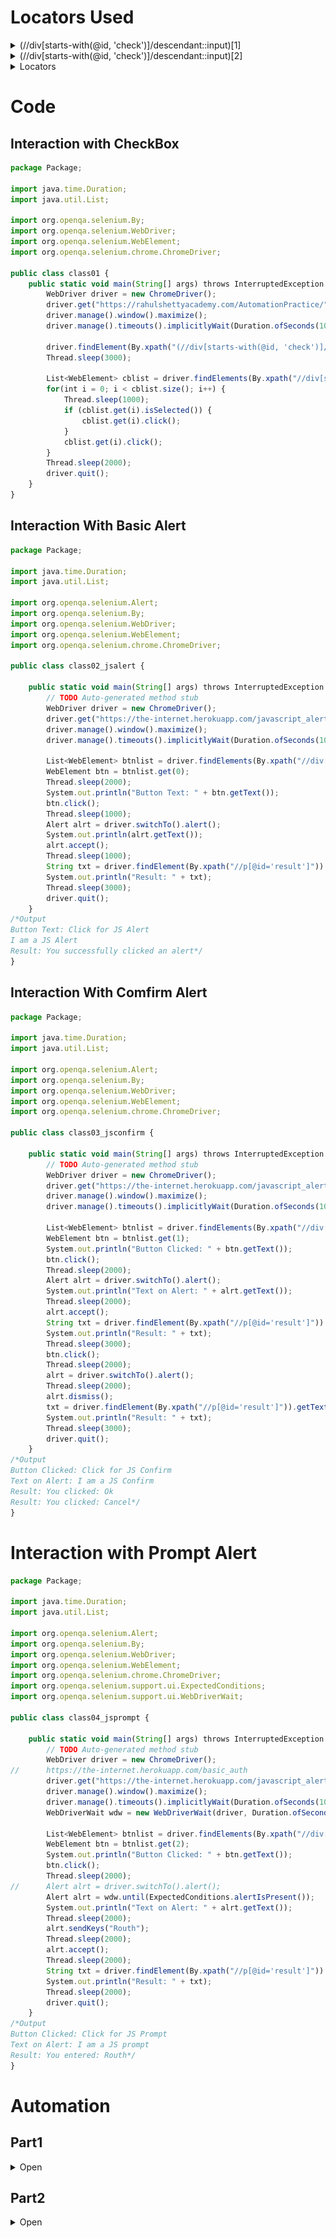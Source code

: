 # Locators Used
<details>
  <summary>(//div[starts-with(@id, 'check')]/descendant::input)[1]</summary>

  <img alt = "Image" src= "https://github.com/RouthKiranBabu/Masai-School-Journey/blob/main/Lectures/PlayWright/Part10_Playwright%20with%20Javascript%20%20How%20to%20handle%20Checkboxes/imgif/checkbox1.png"></img>
</details>
<details>
  <summary>(//div[starts-with(@id, 'check')]/descendant::input)[2]</summary>

  <img alt = "Image" src= "https://github.com/RouthKiranBabu/Masai-School-Journey/blob/main/Lectures/PlayWright/Part10_Playwright%20with%20Javascript%20%20How%20to%20handle%20Checkboxes/imgif/checkbox2.png"></img>
</details>
<details>
  <summary>Locators</summary>

  <img alt = "Image" src= "./imgif/_locators.gif"></img>
</details>

# Code
## Interaction with CheckBox
```javascript
package Package;

import java.time.Duration;
import java.util.List;

import org.openqa.selenium.By;
import org.openqa.selenium.WebDriver;
import org.openqa.selenium.WebElement;
import org.openqa.selenium.chrome.ChromeDriver;

public class class01 {
	public static void main(String[] args) throws InterruptedException {
		WebDriver driver = new ChromeDriver();
		driver.get("https://rahulshettyacademy.com/AutomationPractice/");
		driver.manage().window().maximize();
		driver.manage().timeouts().implicitlyWait(Duration.ofSeconds(10));
		
		driver.findElement(By.xpath("(//div[starts-with(@id, 'check')]/descendant::input)[1]")).click();
		Thread.sleep(3000);
		
		List<WebElement> cblist = driver.findElements(By.xpath("//div[starts-with(@id, 'check')]/descendant::input"));
		for(int i = 0; i < cblist.size(); i++) {
			Thread.sleep(1000);
			if (cblist.get(i).isSelected()) {
				cblist.get(i).click();
			}
			cblist.get(i).click();
		}
		Thread.sleep(2000);
		driver.quit();
	}
}
```
## Interaction With Basic Alert
```javascript
package Package;

import java.time.Duration;
import java.util.List;

import org.openqa.selenium.Alert;
import org.openqa.selenium.By;
import org.openqa.selenium.WebDriver;
import org.openqa.selenium.WebElement;
import org.openqa.selenium.chrome.ChromeDriver;

public class class02_jsalert {

	public static void main(String[] args) throws InterruptedException {
		// TODO Auto-generated method stub
		WebDriver driver = new ChromeDriver();
		driver.get("https://the-internet.herokuapp.com/javascript_alerts");
		driver.manage().window().maximize();
		driver.manage().timeouts().implicitlyWait(Duration.ofSeconds(10));

		List<WebElement> btnlist = driver.findElements(By.xpath("//div[starts-with(@class,'exam')]/descendant::button"));
		WebElement btn = btnlist.get(0);
		Thread.sleep(2000);
		System.out.println("Button Text: " + btn.getText());
		btn.click();
		Thread.sleep(1000);
		Alert alrt = driver.switchTo().alert();
		System.out.println(alrt.getText());
		alrt.accept();
		Thread.sleep(1000);
		String txt = driver.findElement(By.xpath("//p[@id='result']")).getText();
		System.out.println("Result: " + txt);
		Thread.sleep(3000);
		driver.quit();
	}
/*Output
Button Text: Click for JS Alert
I am a JS Alert
Result: You successfully clicked an alert*/
}
```
## Interaction With Comfirm Alert
```javascript
package Package;

import java.time.Duration;
import java.util.List;

import org.openqa.selenium.Alert;
import org.openqa.selenium.By;
import org.openqa.selenium.WebDriver;
import org.openqa.selenium.WebElement;
import org.openqa.selenium.chrome.ChromeDriver;

public class class03_jsconfirm {

	public static void main(String[] args) throws InterruptedException {
		// TODO Auto-generated method stub
		WebDriver driver = new ChromeDriver();
		driver.get("https://the-internet.herokuapp.com/javascript_alerts");
		driver.manage().window().maximize();
		driver.manage().timeouts().implicitlyWait(Duration.ofSeconds(10));

		List<WebElement> btnlist = driver.findElements(By.xpath("//div[starts-with(@class,'exam')]/descendant::button"));
		WebElement btn = btnlist.get(1);
		System.out.println("Button Clicked: " + btn.getText());
		btn.click();
		Thread.sleep(2000);
		Alert alrt = driver.switchTo().alert();
		System.out.println("Text on Alert: " + alrt.getText());
		Thread.sleep(2000);
		alrt.accept();
		String txt = driver.findElement(By.xpath("//p[@id='result']")).getText();
		System.out.println("Result: " + txt);
		Thread.sleep(3000);
		btn.click();
		Thread.sleep(2000);
		alrt = driver.switchTo().alert();
		Thread.sleep(2000);
		alrt.dismiss();
		txt = driver.findElement(By.xpath("//p[@id='result']")).getText();
		System.out.println("Result: " + txt);
		Thread.sleep(3000);
		driver.quit();
	}
/*Output
Button Clicked: Click for JS Confirm
Text on Alert: I am a JS Confirm
Result: You clicked: Ok
Result: You clicked: Cancel*/
}
```
# Interaction with Prompt Alert
```javascript
package Package;

import java.time.Duration;
import java.util.List;

import org.openqa.selenium.Alert;
import org.openqa.selenium.By;
import org.openqa.selenium.WebDriver;
import org.openqa.selenium.WebElement;
import org.openqa.selenium.chrome.ChromeDriver;
import org.openqa.selenium.support.ui.ExpectedConditions;
import org.openqa.selenium.support.ui.WebDriverWait;

public class class04_jsprompt {

	public static void main(String[] args) throws InterruptedException {
		// TODO Auto-generated method stub
		WebDriver driver = new ChromeDriver();
//		https://the-internet.herokuapp.com/basic_auth
		driver.get("https://the-internet.herokuapp.com/javascript_alerts");
		driver.manage().window().maximize();
		driver.manage().timeouts().implicitlyWait(Duration.ofSeconds(10));
		WebDriverWait wdw = new WebDriverWait(driver, Duration.ofSeconds(10));
		
		List<WebElement> btnlist = driver.findElements(By.xpath("//div[starts-with(@class,'exam')]/descendant::button"));
		WebElement btn = btnlist.get(2);
		System.out.println("Button Clicked: " + btn.getText());
		btn.click();
		Thread.sleep(2000);
//		Alert alrt = driver.switchTo().alert();
		Alert alrt = wdw.until(ExpectedConditions.alertIsPresent());
		System.out.println("Text on Alert: " + alrt.getText());
		Thread.sleep(2000);
		alrt.sendKeys("Routh");
		Thread.sleep(2000);
		alrt.accept();
		Thread.sleep(2000);
		String txt = driver.findElement(By.xpath("//p[@id='result']")).getText();
		System.out.println("Result: " + txt);
		Thread.sleep(2000);
		driver.quit();
	}
/*Output
Button Clicked: Click for JS Prompt
Text on Alert: I am a JS prompt
Result: You entered: Routh*/
}
```
# Automation
## Part1
<details>
  <summary>Open</summary>

  <img alt = "Image" src= "./imgif/_automation1.gif"></img>
</details>

## Part2
<details>
  <summary>Open</summary>

  <img alt = "Image" src= "./imgif/_automation2.gif"></img>
</details>
